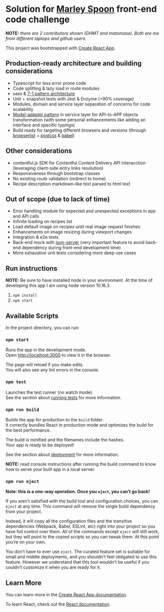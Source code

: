 # Solution for [Marley Spoon](https://gist.github.com/lawitschka/063f2e28bd6993cac5f8b40b991ae899) front-end code challenge 

**NOTE:** *there are 2 contributors shown (GHMT and matomase). Both are me from different laptops and github users.*

This project was bootstrapped with [Create React App](https://github.com/facebook/create-react-app).

## Production-ready architecture and building considerations

*  Typescript for less error prone code
*  Code splitting & lazy load in route modules
*  sass & [7-1 pattern architecture](https://sass-guidelin.es/#the-7-1-pattern)
*  Unit + snapshot tests with Jest & Enzyme (+90% coverage)
*  Modules, domain and service layer separation of concerns for code scalability
*  [Model-adapter pattern](https://dev.to/florimondmanca/consuming-apis-in-angular--the-model-adapter-pattern-3fk5) in service layer for API-to-APP objects transformation (with some personal enhancements like adding an interface and specific typings)
*  Build ready for targeting different browsers and versions (through [browserlist](https://github.com/browserslist/browserslist) + [postcss](https://postcss.org/) & [babel](https://babeljs.io/))

## Other considerations

*  contentful.js SDK for Contentful Content Delivery API interacction (leveraging client-side entry links resolution)
*  Responsiveness through bootstrap classes
*  No existing route validation (redirect to home)
*  Recipe description markdown-like text parsed to html text

## Out of scope (due to lack of time)

*  Error handling module for expected and unexpected exceptions in app and API calls
*  Infinite loading on recipes list
*  Load default image on recipes until real image request finishes
*  Enhancements on image resizing during viewport changes
*  Integration & e2e tests
*  Back-end mock with [json-server](https://github.com/typicode/json-server) (very important feature to avoid back-end dependency during front-end development time)
* More exhaustive unit tests considering more deep use cases

## Run instructions

**NOTE:** Be sure to have installed node in your environment. At the time of developing this app I am using node version 10.16.3.

1. `npm install`
2. `npm start`

## Available Scripts

In the project directory, you can run:

### `npm start`

Runs the app in the development mode.<br>
Open [http://localhost:3000](http://localhost:3000) to view it in the browser.

The page will reload if you make edits.<br>
You will also see any lint errors in the console.

### `npm test`

Launches the test runner (no watch mode).<br>
See the section about [running tests](https://facebook.github.io/create-react-app/docs/running-tests) for more information.

### `npm run build`

Builds the app for production to the `build` folder.<br>
It correctly bundles React in production mode and optimizes the build for the best performance.

The build is minified and the filenames include the hashes.<br>
Your app is ready to be deployed!

See the section about [deployment](https://facebook.github.io/create-react-app/docs/deployment) for more information.

**NOTE:** read console instructions after running the build command to know how to serve your built app in a local server.

### `npm run eject`

**Note: this is a one-way operation. Once you `eject`, you can’t go back!**

If you aren’t satisfied with the build tool and configuration choices, you can `eject` at any time. This command will remove the single build dependency from your project.

Instead, it will copy all the configuration files and the transitive dependencies (Webpack, Babel, ESLint, etc) right into your project so you have full control over them. All of the commands except `eject` will still work, but they will point to the copied scripts so you can tweak them. At this point you’re on your own.

You don’t have to ever use `eject`. The curated feature set is suitable for small and middle deployments, and you shouldn’t feel obligated to use this feature. However we understand that this tool wouldn’t be useful if you couldn’t customize it when you are ready for it.

## Learn More

You can learn more in the [Create React App documentation](https://facebook.github.io/create-react-app/docs/getting-started).

To learn React, check out the [React documentation](https://reactjs.org/).
